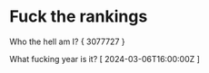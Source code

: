 # Fuck the rankings

Who the hell am I?
{ 3077727 }

What fucking year is it?
[ 2024-03-06T16:00:00Z ]
